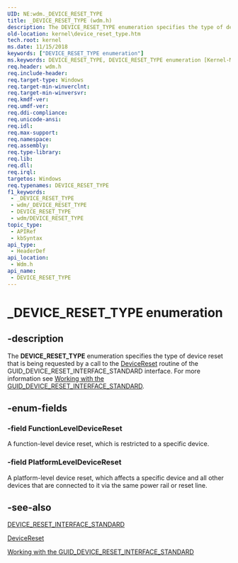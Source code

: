 ```yaml
---
UID: NE:wdm._DEVICE_RESET_TYPE
title: _DEVICE_RESET_TYPE (wdm.h)
description: The DEVICE_RESET_TYPE enumeration specifies the type of device reset that is being requested by a call to the DeviceReset routine of the GUID_DEVICE_RESET_INTERFACE_STANDARD interface.
old-location: kernel\device_reset_type.htm
tech.root: kernel
ms.date: 11/15/2018
keywords: ["DEVICE_RESET_TYPE enumeration"]
ms.keywords: DEVICE_RESET_TYPE, DEVICE_RESET_TYPE enumeration [Kernel-Mode Driver Architecture], FunctionLevelDeviceReset, PlatformLevelDeviceReset, _DEVICE_RESET_TYPE, kernel.device_reset_type, wdm/DEVICE_RESET_TYPE, wdm/FunctionLevelDeviceReset, wdm/PlatformLevelDeviceReset
req.header: wdm.h
req.include-header: 
req.target-type: Windows
req.target-min-winverclnt: 
req.target-min-winversvr: 
req.kmdf-ver: 
req.umdf-ver: 
req.ddi-compliance: 
req.unicode-ansi: 
req.idl: 
req.max-support: 
req.namespace: 
req.assembly: 
req.type-library: 
req.lib: 
req.dll: 
req.irql: 
targetos: Windows
req.typenames: DEVICE_RESET_TYPE
f1_keywords:
 - _DEVICE_RESET_TYPE
 - wdm/_DEVICE_RESET_TYPE
 - DEVICE_RESET_TYPE
 - wdm/DEVICE_RESET_TYPE
topic_type:
 - APIRef
 - kbSyntax
api_type:
 - HeaderDef
api_location:
 - Wdm.h
api_name:
 - DEVICE_RESET_TYPE
---
```


# _DEVICE_RESET_TYPE enumeration


## -description

The <b>DEVICE_RESET_TYPE</b> enumeration specifies the type of device reset that is being requested by a call to the <a href="/windows-hardware/drivers/ddi/wdm/nc-wdm-pdevice_reset_handler">DeviceReset</a> routine of the GUID_DEVICE_RESET_INTERFACE_STANDARD interface. For more information see [Working with the GUID_DEVICE_RESET_INTERFACE_STANDARD](/windows-hardware/drivers/kernel/working-with-guid-device-reset-interface-standard).

## -enum-fields

### -field FunctionLevelDeviceReset

A function-level device reset, which is restricted to a specific device.

### -field PlatformLevelDeviceReset

A platform-level device reset, which affects a specific device and all other devices that are connected to it via the same power rail or reset line.

## -see-also

<a href="/windows-hardware/drivers/ddi/wdm/ns-wdm-_device_reset_interface_standard">DEVICE_RESET_INTERFACE_STANDARD</a>



<a href="/windows-hardware/drivers/ddi/wdm/nc-wdm-pdevice_reset_handler">DeviceReset</a>


[Working with the GUID_DEVICE_RESET_INTERFACE_STANDARD](/windows-hardware/drivers/kernel/working-with-guid-device-reset-interface-standard)
